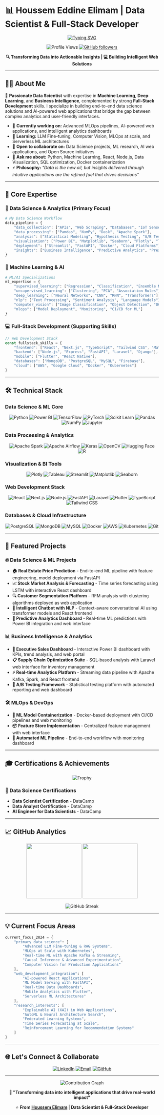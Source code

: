 # 📊 Houssem Eddine Elimam | Data Scientist & Full-Stack Developer

<div align="center">
  
  [![Typing SVG](https://readme-typing-svg.herokuapp.com/?lines=Data+Scientist;AI+Engineer;Machine+Learning+Specialist;Full-Stack+Developer;Python+%7C+SQL+%7C+React+%7C+Docker&center=true&size=25&color=36BCF7)](https://git.io/typing-svg)
  
  ![Profile Views](https://komarev.com/ghpvc/?username=HoussemELM&label=Profile%20views&color=0e75b6&style=flat)
  [![GitHub followers](https://img.shields.io/github/followers/HoussemELM?label=Followers&style=social)](https://github.com/HoussemELM?tab=followers)
  
  **🔍 Transforming Data into Actionable Insights | 💻 Building Intelligent Web Solutions**
  
</div>

---

## 👨‍💻 About Me

🎯 **Passionate Data Scientist** with expertise in **Machine Learning**, **Deep Learning**, and **Business Intelligence**, complemented by strong **Full-Stack Development** skills. I specialize in building end-to-end data science solutions and AI-powered web applications that bridge the gap between complex analytics and user-friendly interfaces.

- 🔭 **Currently working on:** Advanced MLOps pipelines, AI-powered web applications, and intelligent analytics dashboards
- 🌱 **Learning:** LLM Fine-tuning, Computer Vision, MLOps at scale, and Serverless ML architectures  
- 🤝 **Open to collaborate on:** Data Science projects, ML research, AI web applications, and Open Source initiatives
- 💬 **Ask me about:** Python, Machine Learning, React, Node.js, Data Visualization, SQL optimization, Docker containerization
- ⚡ **Philosophy:** *"Data is the new oil, but insights delivered through intuitive applications are the refined fuel that drives decisions"*

---

## 🧠 Core Expertise

### 🔬 Data Science & Analytics (Primary Focus)
```python
# My Data Science Workflow
data_pipeline = {
    "data_collection": ["APIs", "Web Scraping", "Databases", "IoT Sensors"],
    "data_processing": ["Pandas", "NumPy", "Dask", "Apache Spark"],
    "analysis": ["Statistical Modeling", "Hypothesis Testing", "A/B Testing"],
    "visualization": ["Power BI", "Matplotlib", "Seaborn", "Plotly", "Tableau"],
    "deployment": ["Streamlit", "FastAPI", "Docker", "Cloud Platforms"],
    "insights": ["Business Intelligence", "Predictive Analytics", "Prescriptive Analytics"]
}
```

### 🤖 Machine Learning & AI
```python
# ML/AI Specializations
ml_expertise = {
    "supervised_learning": ["Regression", "Classification", "Ensemble Methods"],
    "unsupervised_learning": ["Clustering", "PCA", "Association Rules"],
    "deep_learning": ["Neural Networks", "CNN", "RNN", "Transformers"],
    "nlp": ["Text Processing", "Sentiment Analysis", "Language Models"],
    "computer_vision": ["Image Classification", "Object Detection", "OCR"],
    "mlops": ["Model Deployment", "Monitoring", "CI/CD for ML"]
}
```

### 💻 Full-Stack Development (Supporting Skills)
```javascript
// Web Development Stack
const fullstack_skills = {
    "frontend": ["React", "Next.js", "TypeScript", "Tailwind CSS", "Material-UI"],
    "backend": ["Node.js", "Express", "FastAPI", "Laravel", "Django"],
    "mobile": ["Flutter", "React Native"],
    "databases": ["MongoDB", "PostgreSQL", "MySQL", "Firebase"],
    "cloud": ["AWS", "Google Cloud", "Docker", "Kubernetes"]
}
```

---

## 🛠️ Technical Stack

### Data Science & ML Core
<div align="center">
  
![Python](https://img.shields.io/badge/Python-3776AB?style=for-the-badge&logo=python&logoColor=white)
![Power BI](https://img.shields.io/badge/Power_BI-F2C811?style=for-the-badge&logo=powerbi&logoColor=black)
![TensorFlow](https://img.shields.io/badge/TensorFlow-FF6F00?style=for-the-badge&logo=tensorflow&logoColor=white)
![PyTorch](https://img.shields.io/badge/PyTorch-EE4C2C?style=for-the-badge&logo=pytorch&logoColor=white)
![Scikit Learn](https://img.shields.io/badge/scikit--learn-F7931E?style=for-the-badge&logo=scikit-learn&logoColor=white)
![Pandas](https://img.shields.io/badge/Pandas-150458?style=for-the-badge&logo=pandas&logoColor=white)
![NumPy](https://img.shields.io/badge/NumPy-013243?style=for-the-badge&logo=numpy&logoColor=white)
![Jupyter](https://img.shields.io/badge/Jupyter-F37626?style=for-the-badge&logo=jupyter&logoColor=white)

</div>

### Data Processing & Analytics
<div align="center">
  
![Apache Spark](https://img.shields.io/badge/Apache_Spark-E25A1C?style=for-the-badge&logo=apache-spark&logoColor=white)
![Apache Airflow](https://img.shields.io/badge/Apache_Airflow-017CEE?style=for-the-badge&logo=apache-airflow&logoColor=white)
![Keras](https://img.shields.io/badge/Keras-D00000?style=for-the-badge&logo=keras&logoColor=white)
![OpenCV](https://img.shields.io/badge/OpenCV-27338e?style=for-the-badge&logo=OpenCV&logoColor=white)
![Hugging Face](https://img.shields.io/badge/🤗_Hugging_Face-FFD21E?style=for-the-badge&logoColor=black)
![R](https://img.shields.io/badge/R-276DC3?style=for-the-badge&logo=r&logoColor=white)

</div>

### Visualization & BI Tools
<div align="center">
  
![Plotly](https://img.shields.io/badge/Plotly-3F4F75?style=for-the-badge&logo=plotly&logoColor=white)
![Tableau](https://img.shields.io/badge/Tableau-E97627?style=for-the-badge&logo=tableau&logoColor=white)
![Streamlit](https://img.shields.io/badge/Streamlit-FF4B4B?style=for-the-badge&logo=streamlit&logoColor=white)
![Matplotlib](https://img.shields.io/badge/Matplotlib-11557c?style=for-the-badge&logo=python&logoColor=white)
![Seaborn](https://img.shields.io/badge/Seaborn-3776AB?style=for-the-badge&logo=python&logoColor=white)

</div>

### Web Development Stack
<div align="center">
  
![React](https://img.shields.io/badge/React-61DAFB?style=for-the-badge&logo=react&logoColor=black)
![Next.js](https://img.shields.io/badge/Next.js-000000?style=for-the-badge&logo=next.js&logoColor=white)
![Node.js](https://img.shields.io/badge/Node.js-339933?style=for-the-badge&logo=node.js&logoColor=white)
![FastAPI](https://img.shields.io/badge/FastAPI-009688?style=for-the-badge&logo=fastapi&logoColor=white)
![Laravel](https://img.shields.io/badge/Laravel-FF2D20?style=for-the-badge&logo=laravel&logoColor=white)
![Flutter](https://img.shields.io/badge/Flutter-02569B?style=for-the-badge&logo=flutter&logoColor=white)
![TypeScript](https://img.shields.io/badge/TypeScript-3178C6?style=for-the-badge&logo=typescript&logoColor=white)
![Tailwind CSS](https://img.shields.io/badge/Tailwind_CSS-38B2AC?style=for-the-badge&logo=tailwind-css&logoColor=white)

</div>

### Databases & Cloud Infrastructure
<div align="center">
  
![PostgreSQL](https://img.shields.io/badge/PostgreSQL-316192?style=for-the-badge&logo=postgresql&logoColor=white)
![MongoDB](https://img.shields.io/badge/MongoDB-4EA94B?style=for-the-badge&logo=mongodb&logoColor=white)
![MySQL](https://img.shields.io/badge/MySQL-4479A1?style=for-the-badge&logo=mysql&logoColor=white)
![Docker](https://img.shields.io/badge/Docker-2496ED?style=for-the-badge&logo=docker&logoColor=white)
![AWS](https://img.shields.io/badge/AWS-232F3E?style=for-the-badge&logo=amazon-aws&logoColor=white)
![Kubernetes](https://img.shields.io/badge/Kubernetes-326CE5?style=for-the-badge&logo=kubernetes&logoColor=white)
![Git](https://img.shields.io/badge/Git-F05032?style=for-the-badge&logo=git&logoColor=white)

</div>

---

## 🚀 Featured Projects

### 🔥 Data Science & ML Projects
- **🏠 Real Estate Price Prediction** - End-to-end ML pipeline with feature engineering, model deployment via FastAPI
- **📈 Stock Market Analysis & Forecasting** - Time series forecasting using LSTM with interactive React dashboard
- **🔍 Customer Segmentation Platform** - RFM analysis with clustering algorithms deployed as web application
- **🤖 Intelligent Chatbot with NLP** - Context-aware conversational AI using transformer models and React frontend
- **🎯 Predictive Analytics Dashboard** - Real-time ML predictions with Power BI integration and web interface

### 📊 Business Intelligence & Analytics
- **💼 Executive Sales Dashboard** - Interactive Power BI dashboard with KPIs, trend analysis, and web portal
- **📋 Supply Chain Optimization Suite** - SQL-based analysis with Laravel web interface for inventory management  
- **⚡ Real-time Analytics Platform** - Streaming data pipeline with Apache Kafka, Spark, and React frontend
- **🔄 A/B Testing Framework** - Statistical testing platform with automated reporting and web dashboard

### 🛠️ MLOps & DevOps
- **🐳 ML Model Containerization** - Docker-based deployment with CI/CD pipelines and web monitoring
- **📦 Feature Store Implementation** - Centralized feature management with web interface
- **🔄 Automated ML Pipeline** - End-to-end workflow with monitoring dashboard

---

## 🎓 Certifications & Achievements

<div align="center">
  
  ![Trophy](https://github-profile-trophy.vercel.app/?username=HoussemELM&theme=tokyonight&no-frame=true&column=6)
  
</div>

### 🏅 Data Science Certifications
- **Data Scientist Certification** - DataCamp
- **Data Analyst Certification** - DataCamp  
- **AI Engineer for Data Scientists** - DataCamp

---

## 📈 GitHub Analytics

<div align="center">
  
  <img height="180em" src="https://github-readme-stats.vercel.app/api?username=HoussemELM&show_icons=true&theme=tokyonight&include_all_commits=true&count_private=true&hide_border=true"/>
  <img height="180em" src="https://github-readme-stats.vercel.app/api/top-langs/?username=HoussemELM&layout=compact&theme=tokyonight&hide_border=true"/>
  
</div>

<div align="center">
  
  ![GitHub Streak](https://github-readme-streak-stats.herokuapp.com/?user=HoussemELM&theme=tokyonight&hide_border=true)
  
</div>

---

## 💡 Current Focus Areas

```python
current_focus_2024 = {
    "primary_data_science": [
        "Advanced LLM Fine-tuning & RAG Systems",
        "MLOps at Scale with Kubernetes", 
        "Real-time ML with Apache Kafka & Streaming",
        "Causal Inference & Advanced Experimentation",
        "Computer Vision for Production Applications"
    ],
    "web_development_integration": [
        "AI-powered React Applications",
        "ML Model Serving with FastAPI",
        "Real-time Data Dashboards", 
        "Mobile Analytics with Flutter",
        "Serverless ML Architectures"
    ],
    "research_interests": [
        "Explainable AI (XAI) in Web Applications",
        "AutoML & Neural Architecture Search",
        "Federated Learning Systems",
        "Time Series Forecasting at Scale",
        "Reinforcement Learning for Recommendation Systems"
    ]
}
```

---

## 🌐 Let's Connect & Collaborate

<div align="center">
  
  [![LinkedIn](https://img.shields.io/badge/LinkedIn-0077B5?style=for-the-badge&logo=linkedin&logoColor=white)](https://linkedin.com/in/houssem-elimam)
  [![Email](https://img.shields.io/badge/Email-D14836?style=for-the-badge&logo=gmail&logoColor=white)](mailto:houssemelimam.b@gmail.com)
  [![GitHub](https://img.shields.io/badge/GitHub-181717?style=for-the-badge&logo=github&logoColor=white)](https://github.com/HoussemELM)
  
</div>

---

<div align="center">
  
  ![Contribution Graph](https://github-readme-activity-graph.vercel.app/graph?username=HoussemELM&theme=tokyo-night&hide_border=true&area=true)
  
  **💫 "Transforming data into intelligent applications that drive real-world impact"**
  
  ⭐️ **From [Houssem Elimam](https://github.com/HoussemELM) | Data Scientist & Full-Stack Developer**
  
</div>
